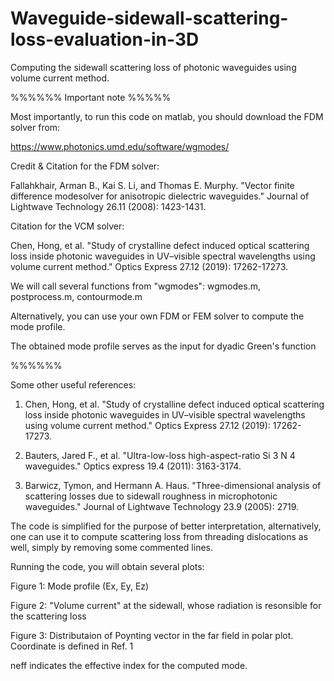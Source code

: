 # Waveguide-sidewall-scattering-loss-evaluation-in-3D
Computing the sidewall scattering loss of photonic waveguides using volume current method.

%%%%%% Important note %%%%%

Most importantly, to run this code on matlab, you should download the FDM solver from:

https://www.photonics.umd.edu/software/wgmodes/

Credit & Citation for the FDM solver: 

Fallahkhair, Arman B., Kai S. Li, and Thomas E. Murphy. "Vector finite difference modesolver for anisotropic dielectric waveguides." Journal of Lightwave Technology 26.11 (2008): 1423-1431.

Citation for the VCM solver: 

Chen, Hong, et al. "Study of crystalline defect induced optical scattering loss inside photonic waveguides in UV–visible spectral wavelengths using volume current method." Optics Express 27.12 (2019): 17262-17273.

We will call several functions from "wgmodes": wgmodes.m, postprocess.m, contourmode.m 

Alternatively, you can use your own FDM or FEM solver to compute the mode profile.

The obtained mode profile serves as the input for dyadic Green's function

%%%%%%

Some other useful references:

1. Chen, Hong, et al. "Study of crystalline defect induced optical scattering loss inside photonic waveguides in UV–visible spectral wavelengths using volume current method." Optics Express 27.12 (2019): 17262-17273.

2. Bauters, Jared F., et al. "Ultra-low-loss high-aspect-ratio Si 3 N 4 waveguides." Optics express 19.4 (2011): 3163-3174.

3. Barwicz, Tymon, and Hermann A. Haus. "Three-dimensional analysis of scattering losses due to sidewall roughness in microphotonic waveguides." Journal of Lightwave Technology 23.9 (2005): 2719.

The code is simplified for the purpose of better interpretation, alternatively, one can use it to compute scattering loss from threading dislocations as well, simply by removing some commented lines.

Running the code, you will obtain several plots:

Figure 1: Mode profile (Ex, Ey, Ez)

Figure 2: "Volume current" at the sidewall, whose radiation is resonsible for the scattering loss

Figure 3: Distributaion of Poynting vector in the far field in polar plot. Coordinate is defined in Ref. 1

neff indicates the effective index for the computed mode.

